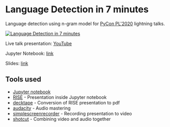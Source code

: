 # Language Detection in 7 minutes

Language detection using n-gram model for [PyCon PL'2020](https://pl.pycon.org/2020/) lightning talks.

[![Language Detection in 7 minutes](http://i3.ytimg.com/vi/ExIc_Indhtg/maxresdefault.jpg)](https://youtu.be/ExIc_Indhtg)

Live talk presentation: [YouTube](https://youtu.be/ExIc_Indhtg)

Jupyter Notebook: [link](Language%20Detection%20in%207%20Minutes.ipynb)

Slides: [link](slides.pdf)


## Tools used
- [Jupyter notebook](https://github.com/jupyter/notebook)
- [RISE](https://github.com/damianavila/RISE) - Presentation inside Jupyter notebook
- [decktape](https://github.com/astefanutti/decktape) - Conversion of RISE presentation to pdf
- [audacity](https://github.com/audacity/audacity) - Audio mastering
- [simplescreenrecorder](https://github.com/MaartenBaert/ssr) - Recording presentation to video
- [shotcut](https://github.com/mltframework/shotcut) - Combining video and audio together
